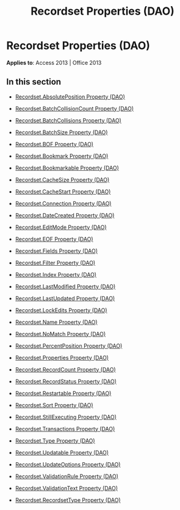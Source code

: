 ﻿---
title: Recordset Properties (DAO)
TOCTitle: Properties
ms:assetid: 37114a17-3737-4995-b35d-dd64c75b5ed2
ms:mtpsurl: https://msdn.microsoft.com/en-us/library/Dn124336(v=office.15)
ms:contentKeyID: 52071970
ms.date: 09/18/2015
mtps_version: v=office.15
---

# Recordset Properties (DAO)


**Applies to**: Access 2013 | Office 2013

## In this section

  - [Recordset.AbsolutePosition Property (DAO)](recordset-absoluteposition-property-dao.md)

  - [Recordset.BatchCollisionCount Property (DAO)](recordset-batchcollisioncount-property-dao.md)

  - [Recordset.BatchCollisions Property (DAO)](recordset-batchcollisions-property-dao.md)

  - [Recordset.BatchSize Property (DAO)](recordset-batchsize-property-dao.md)

  - [Recordset.BOF Property (DAO)](recordset-bof-property-dao.md)

  - [Recordset.Bookmark Property (DAO)](recordset-bookmark-property-dao.md)

  - [Recordset.Bookmarkable Property (DAO)](recordset-bookmarkable-property-dao.md)

  - [Recordset.CacheSize Property (DAO)](recordset-cachesize-property-dao.md)

  - [Recordset.CacheStart Property (DAO)](recordset-cachestart-property-dao.md)

  - [Recordset.Connection Property (DAO)](recordset-connection-property-dao.md)

  - [Recordset.DateCreated Property (DAO)](recordset-datecreated-property-dao.md)

  - [Recordset.EditMode Property (DAO)](recordset-editmode-property-dao.md)

  - [Recordset.EOF Property (DAO)](recordset-eof-property-dao.md)

  - [Recordset.Fields Property (DAO)](recordset-fields-property-dao.md)

  - [Recordset.Filter Property (DAO)](recordset-filter-property-dao.md)

  - [Recordset.Index Property (DAO)](recordset-index-property-dao.md)

  - [Recordset.LastModified Property (DAO)](recordset-lastmodified-property-dao.md)

  - [Recordset.LastUpdated Property (DAO)](recordset-lastupdated-property-dao.md)

  - [Recordset.LockEdits Property (DAO)](recordset-lockedits-property-dao.md)

  - [Recordset.Name Property (DAO)](recordset-name-property-dao.md)

  - [Recordset.NoMatch Property (DAO)](recordset-nomatch-property-dao.md)

  - [Recordset.PercentPosition Property (DAO)](recordset-percentposition-property-dao.md)

  - [Recordset.Properties Property (DAO)](recordset-properties-property-dao.md)

  - [Recordset.RecordCount Property (DAO)](recordset-recordcount-property-dao.md)

  - [Recordset.RecordStatus Property (DAO)](recordset-recordstatus-property-dao.md)

  - [Recordset.Restartable Property (DAO)](recordset-restartable-property-dao.md)

  - [Recordset.Sort Property (DAO)](recordset-sort-property-dao.md)

  - [Recordset.StillExecuting Property (DAO)](recordset-stillexecuting-property-dao.md)

  - [Recordset.Transactions Property (DAO)](recordset-transactions-property-dao.md)

  - [Recordset.Type Property (DAO)](recordset-type-property-dao.md)

  - [Recordset.Updatable Property (DAO)](recordset-updatable-property-dao.md)

  - [Recordset.UpdateOptions Property (DAO)](recordset-updateoptions-property-dao.md)

  - [Recordset.ValidationRule Property (DAO)](recordset-validationrule-property-dao.md)

  - [Recordset.ValidationText Property (DAO)](recordset-validationtext-property-dao.md)

  - [Recordset.RecordsetType Property (DAO)](recordset-recordsettype-property-dao.md)


